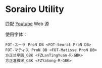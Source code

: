# Sorairo Utility

匹配 [Youtube](https://youtu.be/YupGxYxonn0) Web 源

使用字体：
```
FOT-スーラ ProN DB <FOT-Seurat ProN DB>
FOT-マティス ProN DB <FOT-Matisse ProN DB>
方正兰亭圆_GBK <FZLanTingYuan-R-GBK>
方正准雅宋_GBK <FZYaSong-M-GBK> 
```
